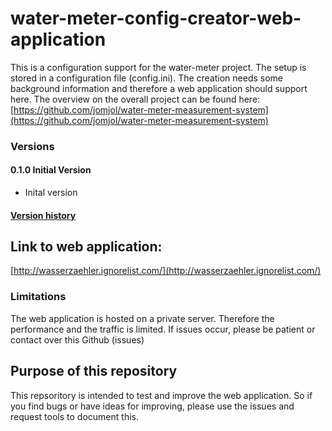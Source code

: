 # water-meter-config-creator-web-application

This is a configuration support for the water-meter project. The setup is stored in a configuration file (config.ini). The creation needs some background information and therefore a web application should support here. The overview on the overall project can be found here: [https://github.com/jomjol/water-meter-measurement-system](https://github.com/jomjol/water-meter-measurement-system)

### Versions

#### 0.1.0 Initial Version
* Inital version

#### [Version history](Versions.md)

## Link to web application:
[http://wasserzaehler.ignorelist.com/](http://wasserzaehler.ignorelist.com/)

### Limitations
The web application is hosted on a private server. Therefore the performance and the traffic is limited. If issues occur, please be patient or contact over this Github (issues)

## Purpose of this repository
This repsoritory is intended to test and improve the web application. So if you find bugs or have ideas for improving, please use the issues and request tools to document this. 
